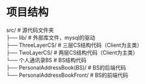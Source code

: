 # 项目结构
src/                              # 源代码文件夹  
├── lib/                          # 外部库文件，mysql的驱动  
├── ThreeLayerCS/                 # 三层CS结构代码（Client为主类）  
├── TwoLayerCS/                   # 两层CS结构代码（Client为主类）  
└── 个人通讯录BS                  # BS结构代码  
    ├── PersonalAddressBook(BS)/  # BS的后端代码  
    └── PersonalAddressBookFront/ # BS的前端代码  
